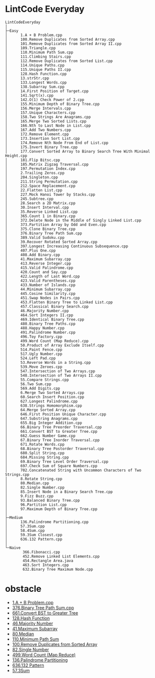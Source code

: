 # LintCode Everyday
```
LintCodeEveryday
│
├─Easy
│      1.A + B Problem.cpp
│      100.Remove Duplicates from Sorted Array.cpp
│      101.Remove Duplicates from Sorted Array II.cpp
│      109.Triangle.cpp
│      110.Minimum Path Sum.cpp
│      111.Climbing Stairs.cpp
│      112.Remove Duplicates from Sorted List.cpp
│      114.Unique Paths.cpp
│      115.Unique Paths II.cpp
│      128.Hash Function.cpp
│      13.strStr.cpp
│      133.Longest Words.cpp
│      138.Subarray Sum.cpp
│      14.First Position of Target.cpp
│      141.Sqrt(x).cpp
│      142.O(1) Check Power of 2.cpp
│      155.Minimum Depth of Binary Tree.cpp
│      156.Merge Intervals.cpp
│      157.Unique Characters.cpp
│      158.Two Strings Are Anagrams.cpp
│      165.Merge Two Sorted Lists.cpp
│      166.Nth to Last Node in List.cpp
│      167.Add Two Numbers.cpp
│      172.Remove Element.cpp
│      173.Insertion Sort List.cpp
│      174.Remove Nth Node From End of List.cpp
│      175.Invert Binary Tree.cpp
│      177.Convert Sorted Array to Binary Search Tree With Minimal Height.cpp
│      181.Flip Bitsc.cpp
│      185.Matrix Zigzag Traversal.cpp
│      197.Permutation Index.cpp
│      2.Trailing Zeros.cpp
│      204.Singleton.cpp
│      211.String Permutation.cpp
│      212.Space Replacement.cpp
│      22.Flatten List.cpp
│      227.Mock Hanoi Tower by Stacks.cpp
│      245.Subtree.cpp
│      28.Search a 2D Matrix.cpp
│      30.Insert Interval.cpp
│      35.Reverse Linked List.cpp
│      365.Count 1 in Binary.cpp
│      372.Delete Node in the Middle of Singly Linked List.cpp
│      373.Partition Array by Odd and Even.cpp
│      375.Clone Binary Tree.cpp
│      376.Binary Tree Path Sum.cpp
│      389.Valid Sudoku.cpp
│      39.Recover Rotated Sorted Array.cpp
│      397.Longest Increasing Continuous Subsequence.cpp
│      407.Plus One.cpp
│      408.Add Binary.cpp
│      41.Maximum Subarray.cpp
│      413.Reverse Integer.cpp
│      415.Valid Palindrome.cpp
│      420.Count and Say.cpp
│      422.Length of Last Word.cpp
│      423.Valid Parentheses.cpp
│      433.Number of Islands.cpp
│      44.Minimum Subarray.cpp
│      445.Cosine Similarity.cpp
│      451.Swap Nodes in Pairs.cpp
│      453.Flatten Binary Tree to Linked List.cpp
│      457.Classical Binary Search.cpp
│      46.Majority Number.cpp
│      464.Sort Integers II.cpp
│      469.Identical Binary Tree.cpp
│      480.Binary Tree Paths.cpp
│      488.Happy Number.cpp
│      491.Palindrome Number.cpp
│      496.Toy Factory.cpp
│      499.Word Count (Map Reduce).cpp
│      50.Product of Array Exclude Itself.cpp
│      514.Paint Fence.cpp
│      517.Ugly Number.cpp
│      524.Left Pad.cpp
│      53.Reverse Words in a String.cpp
│      539.Move Zeroes.cpp
│      547.Intersection of Two Arrays.cpp
│      548.Intersection of Two Arrays II.cpp
│      55.Compare Strings.cpp
│      56.Two Sum.cpp
│      569.Add Digits.cpp
│      6.Merge Two Sorted Arrays.cpp
│      60.Search Insert Position.cpp
│      627.Longest Palindrome.cpp
│      638.Strings Homomorphism.cpp
│      64.Merge Sorted Array.cpp
│      646.First Position Unique Character.cpp
│      647.Substring Anagrams.cpp
│      655.Big Integer Addition.cpp
│      66.Binary Tree Preorder Traversal.cpp
│      661.Convert BST to Greater Tree.cpp
│      662.Guess Number Game.cpp
│      67.Binary Tree Inorder Traversal.cpp
│      671.Rotate Words.cpp
│      68.Binary Tree Postorder Traversal.cpp
│      680.Split String.cpp
│      684.Missing String.cpp
│      69.Binary Tree Level Order Traversal.cpp
│      697.Check Sum of Square Numbers.cpp
│      702.Concatenated String with Uncommon Characters of Two Strings.cpp
│      8.Rotate String.cpp
│      80.Median.cpp
│      82.Single Number.cpp
│      85.Insert Node in a Binary Search Tree.cpp
│      9.Fizz Buzz.cpp
│      93.Balanced Binary Tree.cpp
│      96.Partition List.cpp
│      97.Maximum Depth of Binary Tree.cpp
│
├─Medium
│      136.Palindrome Partitioning.cpp
│      57.3Sum.cpp
│      58.4Sum.cpp
│      59.3Sum Closest.cpp
│      636.132 Pattern.cpp
│
└─Naive
        366.Fibonacci.cpp
        452.Remove Linked List Elements.cpp
        454.Rectangle Area.java
        463.Sort Integers.cpp
        632.Binary Tree Maximum Node.cpp
```
# obstacle
- [1.A + B Problem.cpp](http://lintcode.com/problem/a-b-problem)
- [376.Binary Tree Path Sum.cpp](http://lintcode.com/problem/binary-tree-path-sum)
- [661.Convert BST to Greater Tree](http://lintcode.com/problem/convert-bst-to-greater-tree)
- [128.Hash Function](http://lintcode.com/en/problem/hash-function/)
- [46.Majority Number](http://lintcode.com/problem/majority-number)
- [41.Maximum Subarray](http://lintcode.com/problem/maximum-subarray)
- [80.Median](http://lintcode.com/en/problem/median/)
- [110.Minimum Path Sum](http://lintcode.com/en/problem/minimum-path-sum/)
- [100.Remove Duplicates from Sorted Array](http://lintcode.com/en/problem/remove-duplicates-from-sorted-array/)
- [82.Single Number](http://lintcode.com/en/problem/single-number/)
- [499.Word Count (Map Reduce)](http://lintcode.com/en/problem/word-count-map-reduce/)
- [136.Palindrome Partitioning](http://lintcode.com/en/problem/palindrome-partitioning/)
- [636.132 Pattern](http://lintcode.com/en/problem/132-pattern/)
- [57.3Sum](http://lintcode.com/problem/3sum)
